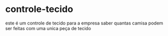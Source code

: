 # controle-tecido
 este é um controle de tecido para a empresa saber quantas camisa podem ser feitas com uma unica peça de tecido
